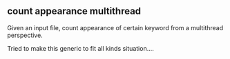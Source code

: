 ## count appearance multithread
Given an input file, count appearance of certain keyword from a multithread perspective.

Tried to make this generic to fit all kinds situation....
